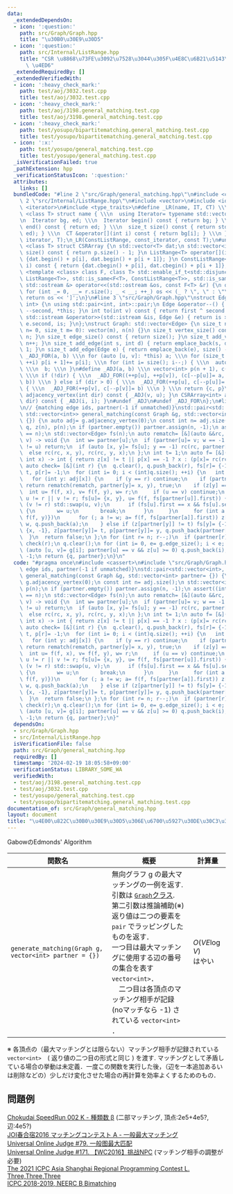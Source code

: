 ```yaml
---
data:
  _extendedDependsOn:
  - icon: ':question:'
    path: src/Graph/Graph.hpp
    title: "\u30B0\u30E9\u30D5"
  - icon: ':question:'
    path: src/Internal/ListRange.hpp
    title: "CSR \u8868\u73FE\u3092\u7528\u3044\u305F\u4E8C\u6B21\u5143\u914D\u5217\
      \ \u4ED6"
  _extendedRequiredBy: []
  _extendedVerifiedWith:
  - icon: ':heavy_check_mark:'
    path: test/aoj/3032.test.cpp
    title: test/aoj/3032.test.cpp
  - icon: ':heavy_check_mark:'
    path: test/aoj/3198.general_matching.test.cpp
    title: test/aoj/3198.general_matching.test.cpp
  - icon: ':heavy_check_mark:'
    path: test/yosupo/bipartitematching.general_matching.test.cpp
    title: test/yosupo/bipartitematching.general_matching.test.cpp
  - icon: ':x:'
    path: test/yosupo/general_matching.test.cpp
    title: test/yosupo/general_matching.test.cpp
  _isVerificationFailed: true
  _pathExtension: hpp
  _verificationStatusIcon: ':question:'
  attributes:
    links: []
  bundledCode: "#line 2 \"src/Graph/general_matching.hpp\"\n#include <cassert>\n#line\
    \ 2 \"src/Internal/ListRange.hpp\"\n#include <vector>\n#include <iostream>\n#include\
    \ <iterator>\n#include <type_traits>\n#define _LR(name, IT, CT) \\\n template\
    \ <class T> struct name { \\\n  using Iterator= typename std::vector<T>::IT; \\\
    \n  Iterator bg, ed; \\\n  Iterator begin() const { return bg; } \\\n  Iterator\
    \ end() const { return ed; } \\\n  size_t size() const { return std::distance(bg,\
    \ ed); } \\\n  CT &operator[](int i) const { return bg[i]; } \\\n }\n_LR(ListRange,\
    \ iterator, T);\n_LR(ConstListRange, const_iterator, const T);\n#undef _LR\ntemplate\
    \ <class T> struct CSRArray {\n std::vector<T> dat;\n std::vector<int> p;\n size_t\
    \ size() const { return p.size() - 1; }\n ListRange<T> operator[](int i) { return\
    \ {dat.begin() + p[i], dat.begin() + p[i + 1]}; }\n ConstListRange<T> operator[](int\
    \ i) const { return {dat.cbegin() + p[i], dat.cbegin() + p[i + 1]}; }\n};\ntemplate\
    \ <template <class> class F, class T> std::enable_if_t<std::disjunction_v<std::is_same<F<T>,\
    \ ListRange<T>>, std::is_same<F<T>, ConstListRange<T>>, std::is_same<F<T>, CSRArray<T>>>,\
    \ std::ostream &> operator<<(std::ostream &os, const F<T> &r) {\n os << '[';\n\
    \ for (int _= 0, __= r.size(); _ < __; ++_) os << (_ ? \", \" : \"\") << r[_];\n\
    \ return os << ']';\n}\n#line 3 \"src/Graph/Graph.hpp\"\nstruct Edge: std::pair<int,\
    \ int> {\n using std::pair<int, int>::pair;\n Edge &operator--() { return --first,\
    \ --second, *this; }\n int to(int v) const { return first ^ second ^ v; }\n friend\
    \ std::istream &operator>>(std::istream &is, Edge &e) { return is >> e.first >>\
    \ e.second, is; }\n};\nstruct Graph: std::vector<Edge> {\n size_t n;\n Graph(size_t\
    \ n= 0, size_t m= 0): vector(m), n(n) {}\n size_t vertex_size() const { return\
    \ n; }\n size_t edge_size() const { return size(); }\n size_t add_vertex() { return\
    \ n++; }\n size_t add_edge(int s, int d) { return emplace_back(s, d), size() -\
    \ 1; }\n size_t add_edge(Edge e) { return emplace_back(e), size() - 1; }\n#define\
    \ _ADJ_FOR(a, b) \\\n for (auto [u, v]: *this) a; \\\n for (size_t i= 0; i < n;\
    \ ++i) p[i + 1]+= p[i]; \\\n for (int i= size(); i--;) { \\\n  auto [u, v]= (*this)[i];\
    \ \\\n  b; \\\n }\n#define _ADJ(a, b) \\\n vector<int> p(n + 1), c(size() << !dir);\
    \ \\\n if (!dir) { \\\n  _ADJ_FOR((++p[u], ++p[v]), (c[--p[u]]= a, c[--p[v]]=\
    \ b)) \\\n } else if (dir > 0) { \\\n  _ADJ_FOR(++p[u], c[--p[u]]= a) \\\n } else\
    \ { \\\n  _ADJ_FOR(++p[v], c[--p[v]]= b) \\\n } \\\n return {c, p}\n CSRArray<int>\
    \ adjacency_vertex(int dir) const { _ADJ(v, u); }\n CSRArray<int> adjacency_edge(int\
    \ dir) const { _ADJ(i, i); }\n#undef _ADJ\n#undef _ADJ_FOR\n};\n#line 4 \"src/Graph/general_matching.hpp\"\
    \n// {matching edge ids, partner(-1 if unmatched)}\nstd::pair<std::vector<int>,\
    \ std::vector<int>> general_matching(const Graph &g, std::vector<int> partner=\
    \ {}) {\n auto adj= g.adjacency_vertex(0);\n const int n= adj.size();\n std::vector<int>\
    \ q, z(n), p(n);\n if (partner.empty()) partner.assign(n, -1);\n assert((int)partner.size()\
    \ == n);\n std::vector<Edge> fs(n);\n auto rematch= [&](auto &&rc, int u, int\
    \ v) -> void {\n  int w= partner[u];\n  if (partner[u]= v; w == -1 || partner[w]\
    \ != u) return;\n  if (auto [x, y]= fs[u]; y == -1) rc(rc, partner[w]= x, w);\n\
    \  else rc(rc, x, y), rc(rc, y, x);\n };\n int t= 1;\n auto f= [&](auto &&rc,\
    \ int x) -> int { return z[x] != t || p[x] == -1 ? x : (p[x]= rc(rc, p[x])); };\n\
    \ auto check= [&](int r) {\n  q.clear(), q.push_back(r), fs[r]= {-1, -1}, z[r]=\
    \ t, p[r]= -1;\n  for (int i= 0; i < (int)q.size(); ++i) {\n   int x= q[i];\n\
    \   for (int y: adj[x]) {\n    if (y == r) continue;\n    if (partner[y] == -1)\
    \ return rematch(rematch, partner[y]= x, y), true;\n    if (z[y] == t) {\n   \
    \  int u= f(f, x), v= f(f, y), w= r;\n     if (u == v) continue;\n     for (;\
    \ u != r || v != r; fs[u]= {x, y}, u= f(f, fs[partner[u]].first)) {\n      if\
    \ (v != r) std::swap(u, v);\n      if (fs[u].first == x && fs[u].second == y)\
    \ {\n       w= u;\n       break;\n      }\n     }\n     for (int a: {f(f, x),\
    \ f(f, y)})\n      for (; a != w; a= f(f, fs[partner[a]].first)) z[a]= t, p[a]=\
    \ w, q.push_back(a);\n    } else if (z[partner[y]] != t) fs[y]= {-1, -1}, fs[partner[y]]=\
    \ {x, -1}, z[partner[y]]= t, p[partner[y]]= y, q.push_back(partner[y]);\n   }\n\
    \  }\n  return false;\n };\n for (int r= n; r--;)\n  if (partner[r] == -1) t+=\
    \ check(r);\n q.clear();\n for (int i= 0, e= g.edge_size(); i < e; ++i)\n  if\
    \ (auto [u, v]= g[i]; partner[u] == v && z[u] >= 0) q.push_back(i), z[u]= z[v]=\
    \ -1;\n return {q, partner};\n}\n"
  code: "#pragma once\n#include <cassert>\n#include \"src/Graph/Graph.hpp\"\n// {matching\
    \ edge ids, partner(-1 if unmatched)}\nstd::pair<std::vector<int>, std::vector<int>>\
    \ general_matching(const Graph &g, std::vector<int> partner= {}) {\n auto adj=\
    \ g.adjacency_vertex(0);\n const int n= adj.size();\n std::vector<int> q, z(n),\
    \ p(n);\n if (partner.empty()) partner.assign(n, -1);\n assert((int)partner.size()\
    \ == n);\n std::vector<Edge> fs(n);\n auto rematch= [&](auto &&rc, int u, int\
    \ v) -> void {\n  int w= partner[u];\n  if (partner[u]= v; w == -1 || partner[w]\
    \ != u) return;\n  if (auto [x, y]= fs[u]; y == -1) rc(rc, partner[w]= x, w);\n\
    \  else rc(rc, x, y), rc(rc, y, x);\n };\n int t= 1;\n auto f= [&](auto &&rc,\
    \ int x) -> int { return z[x] != t || p[x] == -1 ? x : (p[x]= rc(rc, p[x])); };\n\
    \ auto check= [&](int r) {\n  q.clear(), q.push_back(r), fs[r]= {-1, -1}, z[r]=\
    \ t, p[r]= -1;\n  for (int i= 0; i < (int)q.size(); ++i) {\n   int x= q[i];\n\
    \   for (int y: adj[x]) {\n    if (y == r) continue;\n    if (partner[y] == -1)\
    \ return rematch(rematch, partner[y]= x, y), true;\n    if (z[y] == t) {\n   \
    \  int u= f(f, x), v= f(f, y), w= r;\n     if (u == v) continue;\n     for (;\
    \ u != r || v != r; fs[u]= {x, y}, u= f(f, fs[partner[u]].first)) {\n      if\
    \ (v != r) std::swap(u, v);\n      if (fs[u].first == x && fs[u].second == y)\
    \ {\n       w= u;\n       break;\n      }\n     }\n     for (int a: {f(f, x),\
    \ f(f, y)})\n      for (; a != w; a= f(f, fs[partner[a]].first)) z[a]= t, p[a]=\
    \ w, q.push_back(a);\n    } else if (z[partner[y]] != t) fs[y]= {-1, -1}, fs[partner[y]]=\
    \ {x, -1}, z[partner[y]]= t, p[partner[y]]= y, q.push_back(partner[y]);\n   }\n\
    \  }\n  return false;\n };\n for (int r= n; r--;)\n  if (partner[r] == -1) t+=\
    \ check(r);\n q.clear();\n for (int i= 0, e= g.edge_size(); i < e; ++i)\n  if\
    \ (auto [u, v]= g[i]; partner[u] == v && z[u] >= 0) q.push_back(i), z[u]= z[v]=\
    \ -1;\n return {q, partner};\n}"
  dependsOn:
  - src/Graph/Graph.hpp
  - src/Internal/ListRange.hpp
  isVerificationFile: false
  path: src/Graph/general_matching.hpp
  requiredBy: []
  timestamp: '2024-02-19 18:05:58+09:00'
  verificationStatus: LIBRARY_SOME_WA
  verifiedWith:
  - test/aoj/3198.general_matching.test.cpp
  - test/aoj/3032.test.cpp
  - test/yosupo/general_matching.test.cpp
  - test/yosupo/bipartitematching.general_matching.test.cpp
documentation_of: src/Graph/general_matching.hpp
layout: document
title: "\u4E00\u822C\u30B0\u30E9\u30D5\u306E\u6700\u5927\u30DE\u30C3\u30C1\u30F3\u30B0"
---
```

GabowのEdmonds' Algorithm

|関数名|概要|計算量|
|---|---|---|
|`generate_matching(Graph g, vector<int> partner = {})`| 無向グラフ g の最大マッチングの一例を返す.  <br> 引数は [`Graph`クラス](Graph.hpp). <br> 第二引数は推論補助(※)<br> 返り値は二つの要素を `pair` でラッピングしたものを返す．<br> 一つ目は最大マッチングに使用する辺の番号の集合を表す `vector<int>`．<br>　二つ目は各頂点のマッチング相手が記録 (noマッチなら -1) されている `vector<int>` ． |$O(VE \log V)$<br>はやい|

※ 各頂点の（最大マッチングとは限らない）マッチング相手が記録されている `vector<int>`　( 返り値の二つ目の形式と同じ ) を渡す. マッチングとして矛盾している場合の挙動は未定義．一度この関数を実行した後，（辺を一本追加あるいは削除などの）少しだけ変化させた場合の再計算を効率よくするためのもの．
## 問題例
[Chokudai SpeedRun 002 K - 種類数 β](https://atcoder.jp/contests/chokudai_S002/tasks/chokudai_S002_k) (二部マッチング, 頂点:2e5+4e5?, 辺:4e5?) \
[JOI春合宿2016 マッチングコンテスト A - 一般最大マッチング](https://atcoder.jp/contests/joisc2016matching/tasks/joisc2016matching_a)\
[Universal Online Judge #79. 一般图最大匹配](https://uoj.ac/problem/79)\
[Universal Online Judge #171. 【WC2016】挑战NPC](https://uoj.ac/problem/171) (マッチング相手の調整が必要)\
[The 2021 ICPC Asia Shanghai Regional Programming Contest L. Three,Three,Three](https://codeforces.com/gym/103446/problem/L)\
[ICPC 2018-2019, NEERC B Bimatching](https://codeforces.com/contest/1089) 